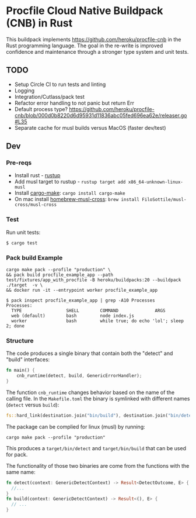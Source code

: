 # Procfile Cloud Native Buildpack (CNB) in Rust

This buildpack implements https://github.com/heroku/procfile-cnb in the Rust programming language. The goal in the re-write is improved confidence and maintenance through a stronger type system and unit tests. 

## TODO

- Setup Circle CI to run tests and linting
- Logging
- Integration/Cutlass/pack test
- Refactor error handling to not panic but return Err
- Default process type? https://github.com/heroku/procfile-cnb/blob/000d0b8220d6d95931d11836abc05fed696ea62e/releaser.go#L35
- Separate cache for musl builds versus MacOS (faster dev/test)

## Dev

### Pre-reqs

- Install rust - [rustup](https://rustup.rs/)
- Add musl target to rustup - `rustup target add x86_64-unknown-linux-musl`
- Install [cargo-make](https://github.com/sagiegurari/cargo-make): `cargo install cargo-make`
- On mac install [homebrew-musl-cross](https://github.com/FiloSottile/homebrew-musl-cross): `brew install FiloSottile/musl-cross/musl-cross`

### Test

Run unit tests:

```
$ cargo test
```

### Pack build Example

```
cargo make pack --profile "production" \
&& pack build procfile_example_app --path test/fixtures/app_with_procfile -B heroku/buildpacks:20 --buildpack ./target  -v \
&& docker run -it --entrypoint worker procfile_example_app
```

```
$ pack inspect procfile_example_app | grep -A10 Processes
Processes:
  TYPE                 SHELL        COMMAND              ARGS
  web (default)        bash         node index.js
  worker               bash         while true; do echo 'lol'; sleep 2; done
```

### Structure

The code produces a single binary that contain both the "detect" and "build" interfaces:

```rs
fn main() {
    cnb_runtime(detect, build, GenericErrorHandler);
}
```

The function `cnb_runtime` changes behavior based on the name of the calling file. In the `Makefile.toml` the binary is symlinked with different names (`detect` versus `build`):

```rs
fs::hard_link(destination.join("bin/build"), destination.join("bin/detect")).unwrap();
```

The package can be complied for linux (musl) by running:

```
cargo make pack --profile "production"
```

This produces a `target/bin/detect` and `target/bin/build` that can be used for pack.

The functionality of those two binaries are come from the functions with the same name:

```rs
fn detect(context: GenericDetectContext) -> Result<DetectOutcome, E> {
  //...
}
fn build(context: GenericDetectContext) -> Result<(), E> {
  // ...
} 
```
